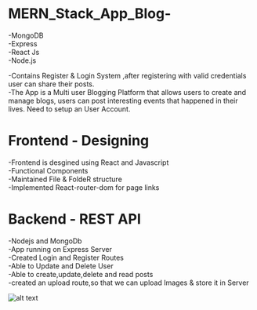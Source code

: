 # MERN_Stack_App_Blog- 

-MongoDB</br>
-Express</br>
-React Js</br>
-Node.js</br>

-Contains Register & Login System ,after registering with valid credentials user can share their posts.</br>
-The App is a Multi user Blogging Platform that allows users to create and manage blogs, users can post interesting events that happened in their lives. Need to setup an User Account.

# Frontend - Designing

-Frontend is desgined using React and Javascript</br>
-Functional Components</br>
-Maintained File & FoldeR structure</br>
-Implemented React-router-dom for page links</br>


# Backend - REST API 

-Nodejs and MongoDb</br>
-App running on Express Server</br>
-Created Login and Register Routes</br>
-Able to Update and Delete User</br>
-Able to create,update,delete  and read posts</br>
-created an upload route,so that we can upload Images & store it in Server

![alt text](C:\Users\HP\Desktop\blog.jpg)
